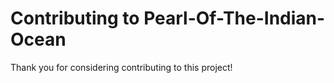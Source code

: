 # Contributing to Pearl-Of-The-Indian-Ocean

Thank you for considering contributing to this project! 

